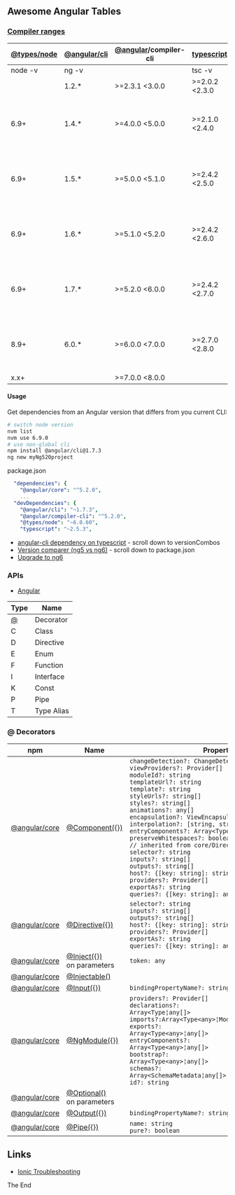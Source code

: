 ## Awesome Angular Tables

### [Compiler ranges](awesome-cli-js.md#nvm-sets-of-tools)

|[@types/node](https://nodejs.org/en/download/releases)|[@angular/cli](https://github.com/angular/angular-cli/releases)|[@angular](https://github.com/angular/angular/releases)/compiler-cli|[typescript](https://github.com/Microsoft/TypeScript/releases)|Comments|
|---|---|---|---|---|
|node -v|ng -v||tsc -v|
||1.2.* |>=2.3.1 <3.0.0|>=2.0.2 <2.3.0|
|6.9+|1.4.* |>=4.0.0 <5.0.0|>=2.1.0 <2.4.0|cli 1.4.9 produces "core": "4.2.4", "typescript": "2.3.3"|
|6.9+|1.5.* |>=5.0.0 <5.1.0|>=2.4.2 <2.5.0|cli 1.5.0 produces "core": "5.0.0", "typescript": "2.4.2"|
|6.9+|1.6.* |>=5.1.0 <5.2.0|>=2.4.2 <2.6.0|cli 1.6.3 produces "core": "5.1.0", "typescript": "2.4.2"|
|6.9+|1.7.* |>=5.2.0 <6.0.0|>=2.4.2 <2.7.0|cli 1.7.3 produces "core": "5.2.0", "typescript": "2.5.3"|
|8.9+|6.0.* |>=6.0.0 <7.0.0|>=2.7.0 <2.8.0|cli 6.0.0 produces "core": "6.0.0", "typescript": "2.7.2"|
|x.x+| |>=7.0.0 <8.0.0|

#### Usage

Get dependencies from an Angular version that differs from you current CLI: 

```bash
# switch node version
nvm list
nvm use 6.9.0
# use non-global cli
npm install @angular/cli@1.7.3
ng new myNg520project
```

package.json

```yaml
  "dependencies": {
    "@angular/core": "^5.2.0",
    ...
  "devDependencies": {
    "@angular/cli": "~1.7.3",
    "@angular/compiler-cli": "^5.2.0",
    "@types/node": "~6.0.60",
    "typescript": "~2.5.3",
```

* [angular-cli dependency on typescript](https://github.com/angular/angular-cli/blob/master/packages/%40angular/cli/upgrade/version.ts) - scroll down to versionCombos
* [Version comparer (ng5 vs ng6)](https://github.com/cexbrayat/angular-cli-diff/compare/1.7.4...6.0.0) - scroll down to package.json
* [Upgrade to ng6](https://stackoverflow.com/questions/48970553/want-to-upgrade-project-from-angular-v5-to-angular-v6/49474334#49474334)

### APIs

* [Angular](https://angular.io/api/)

|Type|Name|
|---|---|
|[@](#-decorators)|Decorator|
|C|Class|
|D|Directive|
|E|Enum|
|F|Function|
|I|Interface|
|K|Const|
|P|Pipe|
|T|Type Alias|

### @ Decorators

|npm|Name|Properties|
|---|---|---|
|[@angular/core](https://angular.io/api/core/)|[@Component({})](https://angular.io/api/core/Component)|`changeDetection?: ChangeDetectionStrategy`<br/>`viewProviders?: Provider[]`<br/>`moduleId?: string`<br/>`templateUrl?: string`<br/>`template?: string`<br/>`styleUrls?: string[]`<br/>`styles?: string[]`<br/>`animations?: any[]`<br/>`encapsulation?: ViewEncapsulation`<br/>`interpolation?: [string, string]`<br/>`entryComponents?: `<code>Array&lt;Type&lt;any&gt;&brvbar;any[]&gt;</code><br/>`preserveWhitespaces?: boolean`<br/>`// inherited from core/Directive`<br/>`selector?: string`<br/>`inputs?: string[]`<br/>`outputs?: string[]`<br/>`host?: {[key: string]: string}`<br/>`providers?: Provider[]`<br/>`exportAs?: string`<br/>`queries?: {[key: string]: any}`|
|[@angular/core](https://angular.io/api/core/)|[@Directive({})](https://angular.io/api/core/Directive)|`selector?: string`<br/>`inputs?: string[]`<br/>`outputs?: string[]`<br/>`host?: {[key: string]: string}`<br/>`providers?: Provider[]`<br/>`exportAs?: string`<br/>`queries?: {[key: string]: any}`|
|[@angular/core](https://angular.io/api/core/)|[@Inject({})](https://angular.io/api/core/Inject)<br/>on parameters|`token: any`|
|[@angular/core](https://angular.io/api/core/)|[@Injectable()](https://angular.io/api/core/Injectable)||
|[@angular/core](https://angular.io/api/core/)|[@Input({})](https://angular.io/api/core/Input)|`bindingPropertyName?: string`|
|[@angular/core](https://angular.io/api/core/)|[@NgModule({})](https://angular.io/api/core/NgModule)|`providers?: Provider[]`<br/><code>declarations?: Array&lt;Type<any>&brvbar;any[]&gt;</code><br/><code>imports?:Array&lt;Type&lt;any&gt;&brvbar;ModuleWithProviders&brvbar;any[]&gt;</code><br/><code>exports?: Array&lt;Type&lt;any&gt;&brvbar;any[]&gt;</code><br/><code>entryComponents?: Array&lt;Type&lt;any&gt;&brvbar;any[]&gt;</code><br/><code>bootstrap?: Array&lt;Type&lt;any&gt;&brvbar;any[]&gt;</code><br/><code>schemas?: Array&lt;SchemaMetadata&brvbar;any[]&gt;</code><br/>`id?: string`|
|[@angular/core](https://angular.io/api/core/)|[@Optional()](https://angular.io/api/core/Optional)<br/>on parameters||
|[@angular/core](https://angular.io/api/core/)|[@Output({})](https://angular.io/api/core/Output)|`bindingPropertyName?: string`|
|[@angular/core](https://angular.io/api/core/)|[@Pipe({})](https://angular.io/api/core/Pipe)|`name: string`<br/>`pure?: boolean`|

## Links

* [Ionic Troubleshooting](https://ionicframework.com/docs/troubleshooting/)

The End
